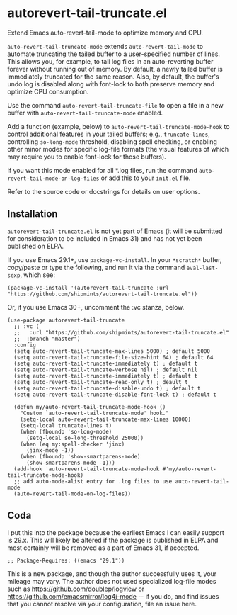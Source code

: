 <!-- -*- mode: gfm; coding: utf-8; tab-width: 2; fill-column: 130; eval: (visual-line-mode t) -*- -->

# autorevert-tail-truncate.el

Extend Emacs auto-revert-tail-mode to optimize memory and CPU.

`auto-revert-tail-truncate-mode` extends `auto-revert-tail-mode` to automate truncating the tailed buffer to a
user-specified number of lines. This allows you, for example, to tail log files in an auto-reverting buffer forever without
running out of memory. By default, a newly tailed buffer is immediately truncated for the same reason. Also, by default, the
buffer's undo log is disabled along with font-lock to both preserve memory and optimize CPU consumption.

Use the command `auto-revert-tail-truncate-file` to open a file in a new buffer with `auto-revert-tail-truncate-mode`
enabled.

Add a function (example, below) to `auto-revert-tail-truncate-mode-hook` to control additional features in your tailed buffers;
e.g., `truncate-lines`, controlling `so-long-mode` threshold, disabling spell checking, or enabling other minor modes for
specific log-file formats (the visual features of which may require you to enable font-lock for those buffers).

If you want this mode enabled for all *.log files, run the command
`auto-revert-tail-mode-on-log-files` or add this to your `init.el` file.

Refer to the source code or docstrings for details on user options.

## Installation

`autorevert-tail-truncate.el` is not yet part of Emacs (it will be submitted for consideration to be included in Emacs 31) and has not yet been published on ELPA.

If you use Emacs 29.1+, use `package-vc-install`. In your `*scratch*` buffer, copy/paste or type the following, and run it via
the command `eval-last-sexp`, which see:

``` elisp
(package-vc-install '(autorevert-tail-truncate :url "https://github.com/shipmints/autorevert-tail-truncate.el"))
```

Or, if you use Emacs 30+, uncomment the :vc stanza, below.

``` elisp
(use-package autorevert-tail-truncate
  ;; :vc (
  ;;   :url "https://github.com/shipmints/autorevert-tail-truncate.el"
  ;;  :branch "master")
  :config
  (setq auto-revert-tail-truncate-max-lines 5000) ; default 5000
  (setq auto-revert-tail-truncate-file-size-hint 64) ; default 64
  (setq auto-revert-tail-truncate-immediately t) ; default t
  (setq auto-revert-tail-truncate-verbose nil) ; default nil
  (setq auto-revert-tail-truncate-immediately t) ; default t
  (setq auto-revert-tail-truncate-read-only t) ; deault t
  (setq auto-revert-tail-truncate-disable-undo t) ; default t
  (setq auto-revert-tail-truncate-disable-font-lock t) ; default t

  (defun my/auto-revert-tail-truncate-mode-hook ()
    "Custom `auto-revert-tail-truncate-mode' hook."
    (setq-local auto-revert-tail-truncate-max-lines 10000)
    (setq-local truncate-lines t)
    (when (fboundp 'so-long-mode)
      (setq-local so-long-threshold 25000))
    (when (eq my:spell-checker 'jinx)
      (jinx-mode -1))
    (when (fboundp 'show-smartparens-mode)
      (show-smartparens-mode -1)))
  (add-hook 'auto-revert-tail-truncate-mode-hook #'my/auto-revert-tail-truncate-mode-hook)
  ;; add auto-mode-alist entry for .log files to use auto-revert-tail-mode
  (auto-revert-tail-mode-on-log-files))
```

## Coda

I put this into the package because the earliest Emacs I can easily support is 29.x. This will likely be altered if the package is
published in ELPA and most certainly will be removed as a part of Emacs 31, if accepted.

    ;; Package-Requires: ((emacs "29.1"))

This is a new package, and though the author successfully uses it, your mileage may vary. The author does not used specialized
log-file modes such as https://github.com/doublep/logview or https://github.com/emacsmirror/log4j-mode -- if you do, and find
issues that you cannot resolve via your configuration, file an issue here.
